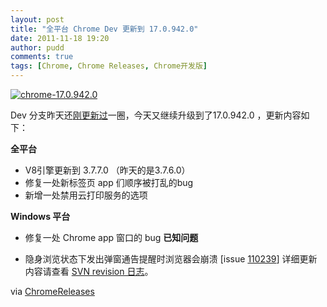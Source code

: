```yaml
---
layout: post
title: "全平台 Chrome Dev 更新到 17.0.942.0"
date: 2011-11-18 19:20
author: pudd
comments: true
tags: [Chrome, Chrome Releases, Chrome开发版]
---
```

<a href="http://www.chromi.org/archives/13418/screen-shot-2011-11-18-at-9-50-44-pm" rel="attachment wp-att-13419">![](http://img.chromi.org/2011/11/Screen-Shot-2011-11-18-at-9.50.44-PM-550x388.png "chrome-17.0.942.0")</a>

Dev 分支昨天还<a href="http://www.chromi.org/archives/13397" target="_blank">刚更新过</a>一圈，今天又继续升级到了17.0.942.0 ，更新内容如下：

**全平台**



*   V8引擎更新到 3.7.7.0 （昨天的是3.7.6.0）
*   修复一处新标签页 app 们顺序被打乱的bug
*   新增一处禁用云打印服务的选项


**Windows 平台**



*   修复一处 Chrome app 窗口的 bug
**已知问题**


*   隐身浏览状态下发出弹窗通告提醒时浏览器会崩溃 [issue <a href="http://code.google.com/p/chromium/issues/detail?id=103427" target="_blank">110239</a>]
详细更新内容请查看 <a href="http://build.chromium.org/f/chromium/perf/dashboard/ui/changelog.html?url=/trunk/src&amp;range=110446:109848&amp;mode=html" target="_blank">SVN revision 日志</a>。

via <a href="http://googlechromereleases.blogspot.com/2011/11/dev-channel-update_14.html" target="_blank">ChromeReleases</a>

